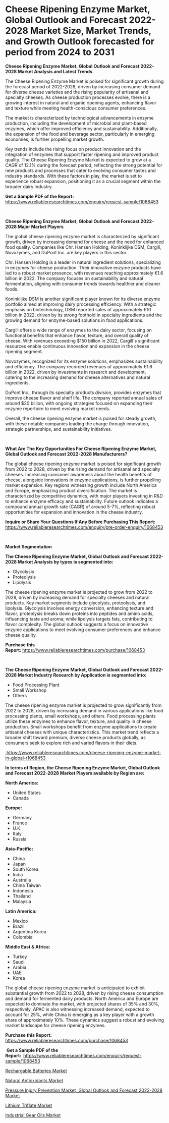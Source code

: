 <p><h1>Cheese Ripening Enzyme Market, Global Outlook and Forecast 2022-2028 Market Size, Market Trends, and Growth Outlook forecasted for period from 2024 to 2031</h1></p><p><strong>Cheese Ripening Enzyme Market, Global Outlook and Forecast 2022-2028 Market Analysis and Latest Trends</strong></p>
<p><p>The Cheese Ripening Enzyme Market is poised for significant growth during the forecast period of 2022-2028, driven by increasing consumer demand for diverse cheese varieties and the rising popularity of artisanal and specialty cheeses. As cheese production processes evolve, there is a growing interest in natural and organic ripening agents, enhancing flavor and texture while meeting health-conscious consumer preferences. </p><p>The market is characterized by technological advancements in enzyme production, including the development of microbial and plant-based enzymes, which offer improved efficiency and sustainability. Additionally, the expansion of the food and beverage sector, particularly in emerging economies, is further propelling market growth. </p><p>Key trends include the rising focus on product innovation and the integration of enzymes that support faster ripening and improved product quality. The Cheese Ripening Enzyme Market is expected to grow at a CAGR of 12.1% during the forecast period, reflecting the strong potential for new products and processes that cater to evolving consumer tastes and industry standards. With these factors in play, the market is set to experience robust expansion, positioning it as a crucial segment within the broader dairy industry.</p></p>
<p><strong>Get a Sample PDF of the Report:&nbsp;</strong> <a href="https://www.reliableresearchtimes.com/enquiry/request-sample/1068453">https://www.reliableresearchtimes.com/enquiry/request-sample/1068453</a></p>
<p>&nbsp;</p>
<p><strong>Cheese Ripening Enzyme Market, Global Outlook and Forecast 2022-2028 Major Market Players</strong></p>
<p><p>The global cheese ripening enzyme market is characterized by significant growth, driven by increasing demand for cheese and the need for enhanced food quality. Companies like Chr. Hansen Holding, Koninklijke DSM, Cargill, Novozymes, and DuPont Inc. are key players in this sector.</p><p>Chr. Hansen Holding is a leader in natural ingredient solutions, specializing in enzymes for cheese production. Their innovative enzyme products have led to a robust market presence, with revenues reaching approximately €1.6 billion in 2022. The company focuses on sustainability and natural fermentation, aligning with consumer trends towards healthier and cleaner foods.</p><p>Koninklijke DSM is another significant player known for its diverse enzyme portfolio aimed at improving dairy processing efficiency. With a strategic emphasis on biotechnology, DSM reported sales of approximately €10 billion in 2022, driven by its strong foothold in specialty ingredients and the growing demand for enzyme-based solutions in food applications.</p><p>Cargill offers a wide range of enzymes to the dairy sector, focusing on functional benefits that enhance flavor, texture, and overall quality of cheese. With revenues exceeding $150 billion in 2022, Cargill's significant resources enable continuous innovation and expansion in the cheese ripening segment.</p><p>Novozymes, recognized for its enzyme solutions, emphasizes sustainability and efficiency. The company recorded revenues of approximately €1.6 billion in 2022, driven by investments in research and development, catering to the increasing demand for cheese alternatives and natural ingredients.</p><p>DuPont Inc., through its specialty products division, provides enzymes that improve cheese flavor and shelf life. The company reported annual sales of around $20 billion, with ongoing strategies focused on expanding their enzyme repertoire to meet evolving market needs.</p><p>Overall, the cheese ripening enzyme market is poised for steady growth, with these notable companies leading the charge through innovation, strategic partnerships, and sustainability initiatives.</p></p>
<p>&nbsp;</p>
<p><strong>What Are The Key Opportunities For Cheese Ripening Enzyme Market, Global Outlook and Forecast 2022-2028 Manufacturers?</strong></p>
<p><p>The global cheese ripening enzyme market is poised for significant growth from 2022 to 2028, driven by the rising demand for artisanal and specialty cheeses. Increasing consumer awareness about the health benefits of cheese, alongside innovations in enzyme applications, is further propelling market expansion. Key regions witnessing growth include North America and Europe, emphasizing product diversification. The market is characterized by competitive dynamics, with major players investing in R&D to enhance enzyme efficacy and sustainability. Future outlook indicates a compound annual growth rate (CAGR) of around 5-7%, reflecting robust opportunities for expansion and innovation in the cheese industry.</p></p>
<p><strong>Inquire or Share Your Questions If Any Before Purchasing This Report:</strong> <a href="https://www.reliableresearchtimes.com/enquiry/pre-order-enquiry/1068453">https://www.reliableresearchtimes.com/enquiry/pre-order-enquiry/1068453</a></p>
<p>&nbsp;</p>
<p><strong>Market Segmentation</strong></p>
<p><strong>The Cheese Ripening Enzyme Market, Global Outlook and Forecast 2022-2028 Market Analysis by types is segmented into:</strong></p>
<p><ul><li>Glycolysis</li><li>Proteolysis</li><li>Lipolysis</li></ul></p>
<p><p>The cheese ripening enzyme market is projected to grow from 2022 to 2028, driven by increasing demand for specialty cheeses and natural products. Key market segments include glycolysis, proteolysis, and lipolysis. Glycolysis involves energy conversion, enhancing texture and flavor; proteolysis breaks down proteins into peptides and amino acids, influencing taste and aroma; while lipolysis targets fats, contributing to flavor complexity. The global outlook suggests a focus on innovative enzyme applications to meet evolving consumer preferences and enhance cheese quality.</p></p>
<p><strong>Purchase this Report:&nbsp;</strong><a href="https://www.reliableresearchtimes.com/purchase/1068453">https://www.reliableresearchtimes.com/purchase/1068453</a></p>
<p>&nbsp;</p>
<p><strong>The Cheese Ripening Enzyme Market, Global Outlook and Forecast 2022-2028 Market Industry Research by Application is segmented into:</strong></p>
<p><ul><li>Food Processing Plant</li><li>Small Workshop</li><li>Others</li></ul></p>
<p><p>The cheese ripening enzyme market is projected to grow significantly from 2022 to 2028, driven by increasing demand in various applications like food processing plants, small workshops, and others. Food processing plants utilize these enzymes to enhance flavor, texture, and quality in cheese production. Small workshops benefit from enzyme applications to create artisanal cheeses with unique characteristics. This market trend reflects a broader shift toward premium, diverse cheese products globally, as consumers seek to explore rich and varied flavors in their diets.</p></p>
<p><a href="https://www.reliableresearchtimes.com/cheese-ripening-enzyme-market-in-global-r1068453">&nbsp;https://www.reliableresearchtimes.com/cheese-ripening-enzyme-market-in-global-r1068453</a></p>
<p><strong>In terms of Region, the Cheese Ripening Enzyme Market, Global Outlook and Forecast 2022-2028 Market Players available by Region are:</strong></p>
<p>
    <p> <strong> North America: </strong>
        <ul>
            <li>United States</li>
            <li>Canada</li>
        </ul>
        </p> 
    <p> <strong> Europe: </strong>
        <ul>
            <li>Germany</li>
            <li>France</li>
            <li>U.K.</li>
            <li>Italy</li>
            <li>Russia</li>
        </ul>
        </p> 
    <p> <strong> Asia-Pacific: </strong>
        <ul>
            <li>China</li>
            <li>Japan</li>
            <li>South Korea</li>
            <li>India</li>
            <li>Australia</li>
            <li>China Taiwan</li>
            <li>Indonesia</li>
            <li>Thailand</li>
            <li>Malaysia</li>
        </ul>
        </p> 
    <p> <strong> Latin America: </strong>
        <ul>
            <li>Mexico</li>
            <li>Brazil</li>
            <li>Argentina Korea</li>
            <li>Colombia</li>
        </ul>
        </p> 
    <p> <strong> Middle East & Africa: </strong>
        <ul>
            <li>Turkey</li>
            <li>Saudi</li>
            <li>Arabia</li>
            <li>UAE</li>
            <li>Korea</li>
        </ul>
    </p>
    </p>
<p><p>The global cheese ripening enzyme market is anticipated to exhibit substantial growth from 2022 to 2028, driven by rising cheese consumption and demand for fermented dairy products. North America and Europe are expected to dominate the market, with projected shares of 35% and 30%, respectively. APAC is also witnessing increased demand, expected to account for 25%, while China is emerging as a key player with a growth share of approximately 10%. These dynamics suggest a robust and evolving market landscape for cheese ripening enzymes.</p></p>
<p><strong>Purchase this Report: </strong><a href="https://www.reliableresearchtimes.com/purchase/1068453">https://www.reliableresearchtimes.com/purchase/1068453</a></p>
<p>&nbsp;<strong>Get a Sample PDF of the Report:&nbsp;&nbsp;</strong><a href="https://www.reliableresearchtimes.com/enquiry/request-sample/1068453">https://www.reliableresearchtimes.com/enquiry/request-sample/1068453</a></p>
<p><strong></strong></p>
<p><p><a href="https://www.linkedin.com/pulse/rechargable-batteries-market-research-report-exploring-mtlse?trackingId=mA37W2X%2BTWSVv37fnRCiyg%3D%3D">Rechargable Batteries Market</a></p><p><a href="https://medium.com/@anthony.gray09986/global-natural-antioxidants-market-landscape-future-trends-and-market-strategic-forecast-51e957591731">Natural Antioxidants Market</a></p><p><a href="https://github.com/globismark/Market-Research-Report-List-5/blob/main/pressure-injury-prevention-market-global-outlook-and-forecast-2022-2028-market.md">Pressure Injury Prevention Market, Global Outlook and Forecast 2022-2028 Market</a></p><p><a href="https://issuu.com/reportprime-2/docs/lithium-triflate-market-size-2030.p_1328c96e524b30">Lithium Triflate Market</a></p><p><a href="https://medium.com/@anthony.gray09986/this-report-on-industrial-gear-oils-market-is-a-comprehensive-analysis-of-market-shares-8d9d631576e4">Industrial Gear Oils Market</a></p></p>